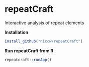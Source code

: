 # repeatCraft
Interactive analysis of repeat elements

**Installation**
```R
install_github("niccw/repeatCraft")
```

**Run repeatCraft from R**
```R
repeatcraft::runApp()
```
